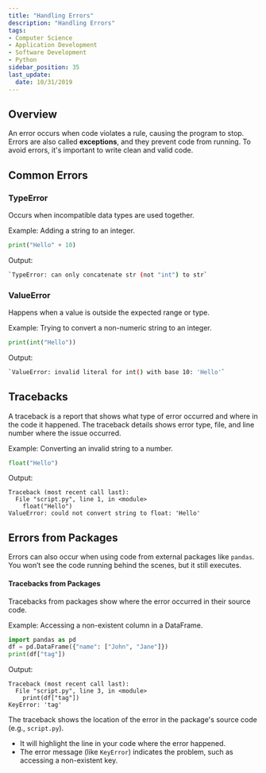 ```yaml
---
title: "Handling Errors"
description: "Handling Errors"
tags: 
- Computer Science
- Application Development
- Software Development
- Python
sidebar_position: 35
last_update:
  date: 10/31/2019
---
```



## Overview

An error occurs when code violates a rule, causing the program to stop. Errors are also called **exceptions**, and they prevent code from running. To avoid errors, it's important to write clean and valid code.

## Common Errors

### TypeError

Occurs when incompatible data types are used together.

Example: Adding a string to an integer.
  
```python
print("Hello" + 10)
```

Output:  

```bash
`TypeError: can only concatenate str (not "int") to str`
```

### ValueError

Happens when a value is outside the expected range or type.

Example: Trying to convert a non-numeric string to an integer.

```python
print(int("Hello"))
```

Output:  

```bash
`ValueError: invalid literal for int() with base 10: 'Hello'`
```

## Tracebacks

A traceback is a report that shows what type of error occurred and where in the code it happened. The traceback details shows error type, file, and line number where the issue occurred.

Example: Converting an invalid string to a number.

```python
float("Hello")
```

Output:

```
Traceback (most recent call last):
  File "script.py", line 1, in <module>
    float("Hello")
ValueError: could not convert string to float: 'Hello'
```

## Errors from Packages

Errors can also occur when using code from external packages like `pandas`. You won’t see the code running behind the scenes, but it still executes.

#### Tracebacks from Packages

Tracebacks from packages show where the error occurred in their source code.

Example: Accessing a non-existent column in a DataFrame.

```python
import pandas as pd
df = pd.DataFrame({"name": ["John", "Jane"]})
print(df["tag"])
```

Output:

```
Traceback (most recent call last):
  File "script.py", line 3, in <module>
    print(df["tag"])
KeyError: 'tag'
```

The traceback shows the location of the error in the package's source code (e.g., `script.py`).

- It will highlight the line in your code where the error happened.
- The error message (like `KeyError`) indicates the problem, such as accessing a non-existent key.